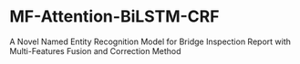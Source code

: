 # MF-Attention-BiLSTM-CRF
A Novel Named Entity Recognition Model for Bridge Inspection Report with Multi-Features Fusion and Correction Method
